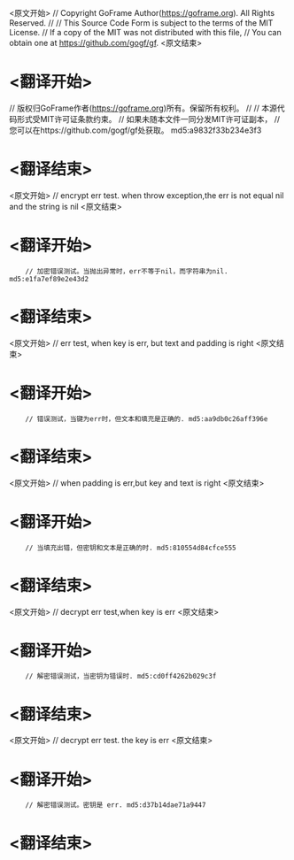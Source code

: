 
<原文开始>
// Copyright GoFrame Author(https://goframe.org). All Rights Reserved.
//
// This Source Code Form is subject to the terms of the MIT License.
// If a copy of the MIT was not distributed with this file,
// You can obtain one at https://github.com/gogf/gf.
<原文结束>

# <翻译开始>
// 版权归GoFrame作者(https://goframe.org)所有。保留所有权利。
//
// 本源代码形式受MIT许可证条款约束。
// 如果未随本文件一同分发MIT许可证副本，
// 您可以在https://github.com/gogf/gf处获取。 md5:a9832f33b234e3f3
# <翻译结束>


<原文开始>
// encrypt err test. when throw exception,the err is not equal nil and the string is nil
<原文结束>

# <翻译开始>
		// 加密错误测试。当抛出异常时，err不等于nil，而字符串为nil. md5:e1fa7ef89e2e43d2
# <翻译结束>


<原文开始>
// err test, when key is err, but text and padding is right
<原文结束>

# <翻译开始>
		// 错误测试，当键为err时，但文本和填充是正确的. md5:aa9db0c26aff396e
# <翻译结束>


<原文开始>
// when padding is err,but key and text is right
<原文结束>

# <翻译开始>
		// 当填充出错，但密钥和文本是正确的时. md5:810554d84cfce555
# <翻译结束>


<原文开始>
// decrypt err test,when key is err
<原文结束>

# <翻译开始>
		// 解密错误测试，当密钥为错误时. md5:cd0ff4262b029c3f
# <翻译结束>


<原文开始>
// decrypt err test. the key is err
<原文结束>

# <翻译开始>
		// 解密错误测试。密钥是 err. md5:d37b14dae71a9447
# <翻译结束>

